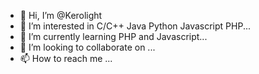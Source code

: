- 👋 Hi, I’m @Kerolight
- 👀 I’m interested in C/C++ Java Python Javascript PHP...
- 🌱 I’m currently learning PHP and Javascript...
- 💞️ I’m looking to collaborate on ...
- 📫 How to reach me ...

<!---
Kerolight/Kerolight is a ✨ special ✨ repository because its `README.md` (this file) appears on your GitHub profile.
You can click the Preview link to take a look at your changes.
--->
